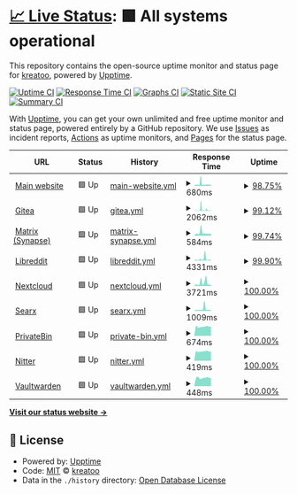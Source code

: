 # [📈 Live Status](https://status.kreatea.space): <!--live status--> **🟩 All systems operational**

This repository contains the open-source uptime monitor and status page for [kreatoo](https://status.kreatea.space), powered by [Upptime](https://github.com/upptime/upptime).

[![Uptime CI](https://github.com/kreatoo/kreatea-status/workflows/Uptime%20CI/badge.svg)](https://github.com/kreatoo/kreatea-status/actions?query=workflow%3A%22Uptime+CI%22)
[![Response Time CI](https://github.com/kreatoo/kreatea-status/workflows/Response%20Time%20CI/badge.svg)](https://github.com/kreatoo/kreatea-status/actions?query=workflow%3A%22Response+Time+CI%22)
[![Graphs CI](https://github.com/kreatoo/kreatea-status/workflows/Graphs%20CI/badge.svg)](https://github.com/kreatoo/kreatea-status/actions?query=workflow%3A%22Graphs+CI%22)
[![Static Site CI](https://github.com/kreatoo/kreatea-status/workflows/Static%20Site%20CI/badge.svg)](https://github.com/kreatoo/kreatea-status/actions?query=workflow%3A%22Static+Site+CI%22)
[![Summary CI](https://github.com/kreatoo/kreatea-status/workflows/Summary%20CI/badge.svg)](https://github.com/kreatoo/kreatea-status/actions?query=workflow%3A%22Summary+CI%22)

With [Upptime](https://upptime.js.org), you can get your own unlimited and free uptime monitor and status page, powered entirely by a GitHub repository. We use [Issues](https://github.com/kreatoo/kreatea-status/issues) as incident reports, [Actions](https://github.com/kreatoo/kreatea-status/actions) as uptime monitors, and [Pages](https://status.kreatea.space) for the status page.

<!--start: status pages-->
<!-- This summary is generated by Upptime (https://github.com/upptime/upptime) -->
<!-- Do not edit this manually, your changes will be overwritten -->
<!-- prettier-ignore -->
| URL | Status | History | Response Time | Uptime |
| --- | ------ | ------- | ------------- | ------ |
| <img alt="" src="https://favicons.githubusercontent.com/kreatea.space" height="13"> [Main website](https://kreatea.space) | 🟩 Up | [main-website.yml](https://github.com/kreatoo/kreatea-status/commits/HEAD/history/main-website.yml) | <details><summary><img alt="Response time graph" src="./graphs/main-website/response-time-week.png" height="20"> 680ms</summary><br><a href="https://status.kreatea.space/history/main-website"><img alt="Response time 527" src="https://img.shields.io/endpoint?url=https%3A%2F%2Fraw.githubusercontent.com%2Fkreatoo%2Fkreatea-status%2FHEAD%2Fapi%2Fmain-website%2Fresponse-time.json"></a><br><a href="https://status.kreatea.space/history/main-website"><img alt="24-hour response time 466" src="https://img.shields.io/endpoint?url=https%3A%2F%2Fraw.githubusercontent.com%2Fkreatoo%2Fkreatea-status%2FHEAD%2Fapi%2Fmain-website%2Fresponse-time-day.json"></a><br><a href="https://status.kreatea.space/history/main-website"><img alt="7-day response time 680" src="https://img.shields.io/endpoint?url=https%3A%2F%2Fraw.githubusercontent.com%2Fkreatoo%2Fkreatea-status%2FHEAD%2Fapi%2Fmain-website%2Fresponse-time-week.json"></a><br><a href="https://status.kreatea.space/history/main-website"><img alt="30-day response time 558" src="https://img.shields.io/endpoint?url=https%3A%2F%2Fraw.githubusercontent.com%2Fkreatoo%2Fkreatea-status%2FHEAD%2Fapi%2Fmain-website%2Fresponse-time-month.json"></a><br><a href="https://status.kreatea.space/history/main-website"><img alt="1-year response time 527" src="https://img.shields.io/endpoint?url=https%3A%2F%2Fraw.githubusercontent.com%2Fkreatoo%2Fkreatea-status%2FHEAD%2Fapi%2Fmain-website%2Fresponse-time-year.json"></a></details> | <details><summary><a href="https://status.kreatea.space/history/main-website">98.75%</a></summary><a href="https://status.kreatea.space/history/main-website"><img alt="All-time uptime 99.90%" src="https://img.shields.io/endpoint?url=https%3A%2F%2Fraw.githubusercontent.com%2Fkreatoo%2Fkreatea-status%2FHEAD%2Fapi%2Fmain-website%2Fuptime.json"></a><br><a href="https://status.kreatea.space/history/main-website"><img alt="24-hour uptime 98.02%" src="https://img.shields.io/endpoint?url=https%3A%2F%2Fraw.githubusercontent.com%2Fkreatoo%2Fkreatea-status%2FHEAD%2Fapi%2Fmain-website%2Fuptime-day.json"></a><br><a href="https://status.kreatea.space/history/main-website"><img alt="7-day uptime 98.75%" src="https://img.shields.io/endpoint?url=https%3A%2F%2Fraw.githubusercontent.com%2Fkreatoo%2Fkreatea-status%2FHEAD%2Fapi%2Fmain-website%2Fuptime-week.json"></a><br><a href="https://status.kreatea.space/history/main-website"><img alt="30-day uptime 99.71%" src="https://img.shields.io/endpoint?url=https%3A%2F%2Fraw.githubusercontent.com%2Fkreatoo%2Fkreatea-status%2FHEAD%2Fapi%2Fmain-website%2Fuptime-month.json"></a><br><a href="https://status.kreatea.space/history/main-website"><img alt="1-year uptime 99.90%" src="https://img.shields.io/endpoint?url=https%3A%2F%2Fraw.githubusercontent.com%2Fkreatoo%2Fkreatea-status%2FHEAD%2Fapi%2Fmain-website%2Fuptime-year.json"></a></details>
| <img alt="" src="https://favicons.githubusercontent.com/git.kreatea.space" height="13"> [Gitea](https://git.kreatea.space) | 🟩 Up | [gitea.yml](https://github.com/kreatoo/kreatea-status/commits/HEAD/history/gitea.yml) | <details><summary><img alt="Response time graph" src="./graphs/gitea/response-time-week.png" height="20"> 2062ms</summary><br><a href="https://status.kreatea.space/history/gitea"><img alt="Response time 673" src="https://img.shields.io/endpoint?url=https%3A%2F%2Fraw.githubusercontent.com%2Fkreatoo%2Fkreatea-status%2FHEAD%2Fapi%2Fgitea%2Fresponse-time.json"></a><br><a href="https://status.kreatea.space/history/gitea"><img alt="24-hour response time 850" src="https://img.shields.io/endpoint?url=https%3A%2F%2Fraw.githubusercontent.com%2Fkreatoo%2Fkreatea-status%2FHEAD%2Fapi%2Fgitea%2Fresponse-time-day.json"></a><br><a href="https://status.kreatea.space/history/gitea"><img alt="7-day response time 2062" src="https://img.shields.io/endpoint?url=https%3A%2F%2Fraw.githubusercontent.com%2Fkreatoo%2Fkreatea-status%2FHEAD%2Fapi%2Fgitea%2Fresponse-time-week.json"></a><br><a href="https://status.kreatea.space/history/gitea"><img alt="30-day response time 1209" src="https://img.shields.io/endpoint?url=https%3A%2F%2Fraw.githubusercontent.com%2Fkreatoo%2Fkreatea-status%2FHEAD%2Fapi%2Fgitea%2Fresponse-time-month.json"></a><br><a href="https://status.kreatea.space/history/gitea"><img alt="1-year response time 673" src="https://img.shields.io/endpoint?url=https%3A%2F%2Fraw.githubusercontent.com%2Fkreatoo%2Fkreatea-status%2FHEAD%2Fapi%2Fgitea%2Fresponse-time-year.json"></a></details> | <details><summary><a href="https://status.kreatea.space/history/gitea">99.12%</a></summary><a href="https://status.kreatea.space/history/gitea"><img alt="All-time uptime 99.27%" src="https://img.shields.io/endpoint?url=https%3A%2F%2Fraw.githubusercontent.com%2Fkreatoo%2Fkreatea-status%2FHEAD%2Fapi%2Fgitea%2Fuptime.json"></a><br><a href="https://status.kreatea.space/history/gitea"><img alt="24-hour uptime 98.09%" src="https://img.shields.io/endpoint?url=https%3A%2F%2Fraw.githubusercontent.com%2Fkreatoo%2Fkreatea-status%2FHEAD%2Fapi%2Fgitea%2Fuptime-day.json"></a><br><a href="https://status.kreatea.space/history/gitea"><img alt="7-day uptime 99.12%" src="https://img.shields.io/endpoint?url=https%3A%2F%2Fraw.githubusercontent.com%2Fkreatoo%2Fkreatea-status%2FHEAD%2Fapi%2Fgitea%2Fuptime-week.json"></a><br><a href="https://status.kreatea.space/history/gitea"><img alt="30-day uptime 99.80%" src="https://img.shields.io/endpoint?url=https%3A%2F%2Fraw.githubusercontent.com%2Fkreatoo%2Fkreatea-status%2FHEAD%2Fapi%2Fgitea%2Fuptime-month.json"></a><br><a href="https://status.kreatea.space/history/gitea"><img alt="1-year uptime 99.27%" src="https://img.shields.io/endpoint?url=https%3A%2F%2Fraw.githubusercontent.com%2Fkreatoo%2Fkreatea-status%2FHEAD%2Fapi%2Fgitea%2Fuptime-year.json"></a></details>
| <img alt="" src="https://favicons.githubusercontent.com/matrix.kreatea.space" height="13"> [Matrix (Synapse)](https://matrix.kreatea.space) | 🟩 Up | [matrix-synapse.yml](https://github.com/kreatoo/kreatea-status/commits/HEAD/history/matrix-synapse.yml) | <details><summary><img alt="Response time graph" src="./graphs/matrix-synapse/response-time-week.png" height="20"> 584ms</summary><br><a href="https://status.kreatea.space/history/matrix-synapse"><img alt="Response time 476" src="https://img.shields.io/endpoint?url=https%3A%2F%2Fraw.githubusercontent.com%2Fkreatoo%2Fkreatea-status%2FHEAD%2Fapi%2Fmatrix-synapse%2Fresponse-time.json"></a><br><a href="https://status.kreatea.space/history/matrix-synapse"><img alt="24-hour response time 476" src="https://img.shields.io/endpoint?url=https%3A%2F%2Fraw.githubusercontent.com%2Fkreatoo%2Fkreatea-status%2FHEAD%2Fapi%2Fmatrix-synapse%2Fresponse-time-day.json"></a><br><a href="https://status.kreatea.space/history/matrix-synapse"><img alt="7-day response time 584" src="https://img.shields.io/endpoint?url=https%3A%2F%2Fraw.githubusercontent.com%2Fkreatoo%2Fkreatea-status%2FHEAD%2Fapi%2Fmatrix-synapse%2Fresponse-time-week.json"></a><br><a href="https://status.kreatea.space/history/matrix-synapse"><img alt="30-day response time 509" src="https://img.shields.io/endpoint?url=https%3A%2F%2Fraw.githubusercontent.com%2Fkreatoo%2Fkreatea-status%2FHEAD%2Fapi%2Fmatrix-synapse%2Fresponse-time-month.json"></a><br><a href="https://status.kreatea.space/history/matrix-synapse"><img alt="1-year response time 476" src="https://img.shields.io/endpoint?url=https%3A%2F%2Fraw.githubusercontent.com%2Fkreatoo%2Fkreatea-status%2FHEAD%2Fapi%2Fmatrix-synapse%2Fresponse-time-year.json"></a></details> | <details><summary><a href="https://status.kreatea.space/history/matrix-synapse">99.74%</a></summary><a href="https://status.kreatea.space/history/matrix-synapse"><img alt="All-time uptime 99.96%" src="https://img.shields.io/endpoint?url=https%3A%2F%2Fraw.githubusercontent.com%2Fkreatoo%2Fkreatea-status%2FHEAD%2Fapi%2Fmatrix-synapse%2Fuptime.json"></a><br><a href="https://status.kreatea.space/history/matrix-synapse"><img alt="24-hour uptime 98.16%" src="https://img.shields.io/endpoint?url=https%3A%2F%2Fraw.githubusercontent.com%2Fkreatoo%2Fkreatea-status%2FHEAD%2Fapi%2Fmatrix-synapse%2Fuptime-day.json"></a><br><a href="https://status.kreatea.space/history/matrix-synapse"><img alt="7-day uptime 99.74%" src="https://img.shields.io/endpoint?url=https%3A%2F%2Fraw.githubusercontent.com%2Fkreatoo%2Fkreatea-status%2FHEAD%2Fapi%2Fmatrix-synapse%2Fuptime-week.json"></a><br><a href="https://status.kreatea.space/history/matrix-synapse"><img alt="30-day uptime 99.94%" src="https://img.shields.io/endpoint?url=https%3A%2F%2Fraw.githubusercontent.com%2Fkreatoo%2Fkreatea-status%2FHEAD%2Fapi%2Fmatrix-synapse%2Fuptime-month.json"></a><br><a href="https://status.kreatea.space/history/matrix-synapse"><img alt="1-year uptime 99.96%" src="https://img.shields.io/endpoint?url=https%3A%2F%2Fraw.githubusercontent.com%2Fkreatoo%2Fkreatea-status%2FHEAD%2Fapi%2Fmatrix-synapse%2Fuptime-year.json"></a></details>
| <img alt="" src="https://favicons.githubusercontent.com/r.kreatea.space" height="13"> [Libreddit](https://r.kreatea.space) | 🟩 Up | [libreddit.yml](https://github.com/kreatoo/kreatea-status/commits/HEAD/history/libreddit.yml) | <details><summary><img alt="Response time graph" src="./graphs/libreddit/response-time-week.png" height="20"> 4331ms</summary><br><a href="https://status.kreatea.space/history/libreddit"><img alt="Response time 2221" src="https://img.shields.io/endpoint?url=https%3A%2F%2Fraw.githubusercontent.com%2Fkreatoo%2Fkreatea-status%2FHEAD%2Fapi%2Flibreddit%2Fresponse-time.json"></a><br><a href="https://status.kreatea.space/history/libreddit"><img alt="24-hour response time 4183" src="https://img.shields.io/endpoint?url=https%3A%2F%2Fraw.githubusercontent.com%2Fkreatoo%2Fkreatea-status%2FHEAD%2Fapi%2Flibreddit%2Fresponse-time-day.json"></a><br><a href="https://status.kreatea.space/history/libreddit"><img alt="7-day response time 4331" src="https://img.shields.io/endpoint?url=https%3A%2F%2Fraw.githubusercontent.com%2Fkreatoo%2Fkreatea-status%2FHEAD%2Fapi%2Flibreddit%2Fresponse-time-week.json"></a><br><a href="https://status.kreatea.space/history/libreddit"><img alt="30-day response time 2622" src="https://img.shields.io/endpoint?url=https%3A%2F%2Fraw.githubusercontent.com%2Fkreatoo%2Fkreatea-status%2FHEAD%2Fapi%2Flibreddit%2Fresponse-time-month.json"></a><br><a href="https://status.kreatea.space/history/libreddit"><img alt="1-year response time 2221" src="https://img.shields.io/endpoint?url=https%3A%2F%2Fraw.githubusercontent.com%2Fkreatoo%2Fkreatea-status%2FHEAD%2Fapi%2Flibreddit%2Fresponse-time-year.json"></a></details> | <details><summary><a href="https://status.kreatea.space/history/libreddit">99.90%</a></summary><a href="https://status.kreatea.space/history/libreddit"><img alt="All-time uptime 99.75%" src="https://img.shields.io/endpoint?url=https%3A%2F%2Fraw.githubusercontent.com%2Fkreatoo%2Fkreatea-status%2FHEAD%2Fapi%2Flibreddit%2Fuptime.json"></a><br><a href="https://status.kreatea.space/history/libreddit"><img alt="24-hour uptime 99.33%" src="https://img.shields.io/endpoint?url=https%3A%2F%2Fraw.githubusercontent.com%2Fkreatoo%2Fkreatea-status%2FHEAD%2Fapi%2Flibreddit%2Fuptime-day.json"></a><br><a href="https://status.kreatea.space/history/libreddit"><img alt="7-day uptime 99.90%" src="https://img.shields.io/endpoint?url=https%3A%2F%2Fraw.githubusercontent.com%2Fkreatoo%2Fkreatea-status%2FHEAD%2Fapi%2Flibreddit%2Fuptime-week.json"></a><br><a href="https://status.kreatea.space/history/libreddit"><img alt="30-day uptime 99.71%" src="https://img.shields.io/endpoint?url=https%3A%2F%2Fraw.githubusercontent.com%2Fkreatoo%2Fkreatea-status%2FHEAD%2Fapi%2Flibreddit%2Fuptime-month.json"></a><br><a href="https://status.kreatea.space/history/libreddit"><img alt="1-year uptime 99.75%" src="https://img.shields.io/endpoint?url=https%3A%2F%2Fraw.githubusercontent.com%2Fkreatoo%2Fkreatea-status%2FHEAD%2Fapi%2Flibreddit%2Fuptime-year.json"></a></details>
| <img alt="" src="https://favicons.githubusercontent.com/cloud.kreatea.space" height="13"> [Nextcloud](https://cloud.kreatea.space) | 🟩 Up | [nextcloud.yml](https://github.com/kreatoo/kreatea-status/commits/HEAD/history/nextcloud.yml) | <details><summary><img alt="Response time graph" src="./graphs/nextcloud/response-time-week.png" height="20"> 3721ms</summary><br><a href="https://status.kreatea.space/history/nextcloud"><img alt="Response time 1203" src="https://img.shields.io/endpoint?url=https%3A%2F%2Fraw.githubusercontent.com%2Fkreatoo%2Fkreatea-status%2FHEAD%2Fapi%2Fnextcloud%2Fresponse-time.json"></a><br><a href="https://status.kreatea.space/history/nextcloud"><img alt="24-hour response time 6093" src="https://img.shields.io/endpoint?url=https%3A%2F%2Fraw.githubusercontent.com%2Fkreatoo%2Fkreatea-status%2FHEAD%2Fapi%2Fnextcloud%2Fresponse-time-day.json"></a><br><a href="https://status.kreatea.space/history/nextcloud"><img alt="7-day response time 3721" src="https://img.shields.io/endpoint?url=https%3A%2F%2Fraw.githubusercontent.com%2Fkreatoo%2Fkreatea-status%2FHEAD%2Fapi%2Fnextcloud%2Fresponse-time-week.json"></a><br><a href="https://status.kreatea.space/history/nextcloud"><img alt="30-day response time 1870" src="https://img.shields.io/endpoint?url=https%3A%2F%2Fraw.githubusercontent.com%2Fkreatoo%2Fkreatea-status%2FHEAD%2Fapi%2Fnextcloud%2Fresponse-time-month.json"></a><br><a href="https://status.kreatea.space/history/nextcloud"><img alt="1-year response time 1203" src="https://img.shields.io/endpoint?url=https%3A%2F%2Fraw.githubusercontent.com%2Fkreatoo%2Fkreatea-status%2FHEAD%2Fapi%2Fnextcloud%2Fresponse-time-year.json"></a></details> | <details><summary><a href="https://status.kreatea.space/history/nextcloud">100.00%</a></summary><a href="https://status.kreatea.space/history/nextcloud"><img alt="All-time uptime 99.26%" src="https://img.shields.io/endpoint?url=https%3A%2F%2Fraw.githubusercontent.com%2Fkreatoo%2Fkreatea-status%2FHEAD%2Fapi%2Fnextcloud%2Fuptime.json"></a><br><a href="https://status.kreatea.space/history/nextcloud"><img alt="24-hour uptime 100.00%" src="https://img.shields.io/endpoint?url=https%3A%2F%2Fraw.githubusercontent.com%2Fkreatoo%2Fkreatea-status%2FHEAD%2Fapi%2Fnextcloud%2Fuptime-day.json"></a><br><a href="https://status.kreatea.space/history/nextcloud"><img alt="7-day uptime 100.00%" src="https://img.shields.io/endpoint?url=https%3A%2F%2Fraw.githubusercontent.com%2Fkreatoo%2Fkreatea-status%2FHEAD%2Fapi%2Fnextcloud%2Fuptime-week.json"></a><br><a href="https://status.kreatea.space/history/nextcloud"><img alt="30-day uptime 100.00%" src="https://img.shields.io/endpoint?url=https%3A%2F%2Fraw.githubusercontent.com%2Fkreatoo%2Fkreatea-status%2FHEAD%2Fapi%2Fnextcloud%2Fuptime-month.json"></a><br><a href="https://status.kreatea.space/history/nextcloud"><img alt="1-year uptime 99.26%" src="https://img.shields.io/endpoint?url=https%3A%2F%2Fraw.githubusercontent.com%2Fkreatoo%2Fkreatea-status%2FHEAD%2Fapi%2Fnextcloud%2Fuptime-year.json"></a></details>
| <img alt="" src="https://favicons.githubusercontent.com/searx.kreatea.space" height="13"> [Searx](https://searx.kreatea.space) | 🟩 Up | [searx.yml](https://github.com/kreatoo/kreatea-status/commits/HEAD/history/searx.yml) | <details><summary><img alt="Response time graph" src="./graphs/searx/response-time-week.png" height="20"> 1009ms</summary><br><a href="https://status.kreatea.space/history/searx"><img alt="Response time 293" src="https://img.shields.io/endpoint?url=https%3A%2F%2Fraw.githubusercontent.com%2Fkreatoo%2Fkreatea-status%2FHEAD%2Fapi%2Fsearx%2Fresponse-time.json"></a><br><a href="https://status.kreatea.space/history/searx"><img alt="24-hour response time 575" src="https://img.shields.io/endpoint?url=https%3A%2F%2Fraw.githubusercontent.com%2Fkreatoo%2Fkreatea-status%2FHEAD%2Fapi%2Fsearx%2Fresponse-time-day.json"></a><br><a href="https://status.kreatea.space/history/searx"><img alt="7-day response time 1009" src="https://img.shields.io/endpoint?url=https%3A%2F%2Fraw.githubusercontent.com%2Fkreatoo%2Fkreatea-status%2FHEAD%2Fapi%2Fsearx%2Fresponse-time-week.json"></a><br><a href="https://status.kreatea.space/history/searx"><img alt="30-day response time 676" src="https://img.shields.io/endpoint?url=https%3A%2F%2Fraw.githubusercontent.com%2Fkreatoo%2Fkreatea-status%2FHEAD%2Fapi%2Fsearx%2Fresponse-time-month.json"></a><br><a href="https://status.kreatea.space/history/searx"><img alt="1-year response time 293" src="https://img.shields.io/endpoint?url=https%3A%2F%2Fraw.githubusercontent.com%2Fkreatoo%2Fkreatea-status%2FHEAD%2Fapi%2Fsearx%2Fresponse-time-year.json"></a></details> | <details><summary><a href="https://status.kreatea.space/history/searx">100.00%</a></summary><a href="https://status.kreatea.space/history/searx"><img alt="All-time uptime 97.95%" src="https://img.shields.io/endpoint?url=https%3A%2F%2Fraw.githubusercontent.com%2Fkreatoo%2Fkreatea-status%2FHEAD%2Fapi%2Fsearx%2Fuptime.json"></a><br><a href="https://status.kreatea.space/history/searx"><img alt="24-hour uptime 100.00%" src="https://img.shields.io/endpoint?url=https%3A%2F%2Fraw.githubusercontent.com%2Fkreatoo%2Fkreatea-status%2FHEAD%2Fapi%2Fsearx%2Fuptime-day.json"></a><br><a href="https://status.kreatea.space/history/searx"><img alt="7-day uptime 100.00%" src="https://img.shields.io/endpoint?url=https%3A%2F%2Fraw.githubusercontent.com%2Fkreatoo%2Fkreatea-status%2FHEAD%2Fapi%2Fsearx%2Fuptime-week.json"></a><br><a href="https://status.kreatea.space/history/searx"><img alt="30-day uptime 93.72%" src="https://img.shields.io/endpoint?url=https%3A%2F%2Fraw.githubusercontent.com%2Fkreatoo%2Fkreatea-status%2FHEAD%2Fapi%2Fsearx%2Fuptime-month.json"></a><br><a href="https://status.kreatea.space/history/searx"><img alt="1-year uptime 97.95%" src="https://img.shields.io/endpoint?url=https%3A%2F%2Fraw.githubusercontent.com%2Fkreatoo%2Fkreatea-status%2FHEAD%2Fapi%2Fsearx%2Fuptime-year.json"></a></details>
| <img alt="" src="https://favicons.githubusercontent.com/bin.kreatea.space" height="13"> [PrivateBin](https://bin.kreatea.space) | 🟩 Up | [private-bin.yml](https://github.com/kreatoo/kreatea-status/commits/HEAD/history/private-bin.yml) | <details><summary><img alt="Response time graph" src="./graphs/private-bin/response-time-week.png" height="20"> 674ms</summary><br><a href="https://status.kreatea.space/history/private-bin"><img alt="Response time 573" src="https://img.shields.io/endpoint?url=https%3A%2F%2Fraw.githubusercontent.com%2Fkreatoo%2Fkreatea-status%2FHEAD%2Fapi%2Fprivate-bin%2Fresponse-time.json"></a><br><a href="https://status.kreatea.space/history/private-bin"><img alt="24-hour response time 1082" src="https://img.shields.io/endpoint?url=https%3A%2F%2Fraw.githubusercontent.com%2Fkreatoo%2Fkreatea-status%2FHEAD%2Fapi%2Fprivate-bin%2Fresponse-time-day.json"></a><br><a href="https://status.kreatea.space/history/private-bin"><img alt="7-day response time 674" src="https://img.shields.io/endpoint?url=https%3A%2F%2Fraw.githubusercontent.com%2Fkreatoo%2Fkreatea-status%2FHEAD%2Fapi%2Fprivate-bin%2Fresponse-time-week.json"></a><br><a href="https://status.kreatea.space/history/private-bin"><img alt="30-day response time 604" src="https://img.shields.io/endpoint?url=https%3A%2F%2Fraw.githubusercontent.com%2Fkreatoo%2Fkreatea-status%2FHEAD%2Fapi%2Fprivate-bin%2Fresponse-time-month.json"></a><br><a href="https://status.kreatea.space/history/private-bin"><img alt="1-year response time 573" src="https://img.shields.io/endpoint?url=https%3A%2F%2Fraw.githubusercontent.com%2Fkreatoo%2Fkreatea-status%2FHEAD%2Fapi%2Fprivate-bin%2Fresponse-time-year.json"></a></details> | <details><summary><a href="https://status.kreatea.space/history/private-bin">100.00%</a></summary><a href="https://status.kreatea.space/history/private-bin"><img alt="All-time uptime 99.97%" src="https://img.shields.io/endpoint?url=https%3A%2F%2Fraw.githubusercontent.com%2Fkreatoo%2Fkreatea-status%2FHEAD%2Fapi%2Fprivate-bin%2Fuptime.json"></a><br><a href="https://status.kreatea.space/history/private-bin"><img alt="24-hour uptime 100.00%" src="https://img.shields.io/endpoint?url=https%3A%2F%2Fraw.githubusercontent.com%2Fkreatoo%2Fkreatea-status%2FHEAD%2Fapi%2Fprivate-bin%2Fuptime-day.json"></a><br><a href="https://status.kreatea.space/history/private-bin"><img alt="7-day uptime 100.00%" src="https://img.shields.io/endpoint?url=https%3A%2F%2Fraw.githubusercontent.com%2Fkreatoo%2Fkreatea-status%2FHEAD%2Fapi%2Fprivate-bin%2Fuptime-week.json"></a><br><a href="https://status.kreatea.space/history/private-bin"><img alt="30-day uptime 100.00%" src="https://img.shields.io/endpoint?url=https%3A%2F%2Fraw.githubusercontent.com%2Fkreatoo%2Fkreatea-status%2FHEAD%2Fapi%2Fprivate-bin%2Fuptime-month.json"></a><br><a href="https://status.kreatea.space/history/private-bin"><img alt="1-year uptime 99.97%" src="https://img.shields.io/endpoint?url=https%3A%2F%2Fraw.githubusercontent.com%2Fkreatoo%2Fkreatea-status%2FHEAD%2Fapi%2Fprivate-bin%2Fuptime-year.json"></a></details>
| <img alt="" src="https://favicons.githubusercontent.com/nitter.kreatea.space" height="13"> [Nitter](https://nitter.kreatea.space) | 🟩 Up | [nitter.yml](https://github.com/kreatoo/kreatea-status/commits/HEAD/history/nitter.yml) | <details><summary><img alt="Response time graph" src="./graphs/nitter/response-time-week.png" height="20"> 419ms</summary><br><a href="https://status.kreatea.space/history/nitter"><img alt="Response time 427" src="https://img.shields.io/endpoint?url=https%3A%2F%2Fraw.githubusercontent.com%2Fkreatoo%2Fkreatea-status%2FHEAD%2Fapi%2Fnitter%2Fresponse-time.json"></a><br><a href="https://status.kreatea.space/history/nitter"><img alt="24-hour response time 429" src="https://img.shields.io/endpoint?url=https%3A%2F%2Fraw.githubusercontent.com%2Fkreatoo%2Fkreatea-status%2FHEAD%2Fapi%2Fnitter%2Fresponse-time-day.json"></a><br><a href="https://status.kreatea.space/history/nitter"><img alt="7-day response time 419" src="https://img.shields.io/endpoint?url=https%3A%2F%2Fraw.githubusercontent.com%2Fkreatoo%2Fkreatea-status%2FHEAD%2Fapi%2Fnitter%2Fresponse-time-week.json"></a><br><a href="https://status.kreatea.space/history/nitter"><img alt="30-day response time 432" src="https://img.shields.io/endpoint?url=https%3A%2F%2Fraw.githubusercontent.com%2Fkreatoo%2Fkreatea-status%2FHEAD%2Fapi%2Fnitter%2Fresponse-time-month.json"></a><br><a href="https://status.kreatea.space/history/nitter"><img alt="1-year response time 427" src="https://img.shields.io/endpoint?url=https%3A%2F%2Fraw.githubusercontent.com%2Fkreatoo%2Fkreatea-status%2FHEAD%2Fapi%2Fnitter%2Fresponse-time-year.json"></a></details> | <details><summary><a href="https://status.kreatea.space/history/nitter">100.00%</a></summary><a href="https://status.kreatea.space/history/nitter"><img alt="All-time uptime 96.39%" src="https://img.shields.io/endpoint?url=https%3A%2F%2Fraw.githubusercontent.com%2Fkreatoo%2Fkreatea-status%2FHEAD%2Fapi%2Fnitter%2Fuptime.json"></a><br><a href="https://status.kreatea.space/history/nitter"><img alt="24-hour uptime 100.00%" src="https://img.shields.io/endpoint?url=https%3A%2F%2Fraw.githubusercontent.com%2Fkreatoo%2Fkreatea-status%2FHEAD%2Fapi%2Fnitter%2Fuptime-day.json"></a><br><a href="https://status.kreatea.space/history/nitter"><img alt="7-day uptime 100.00%" src="https://img.shields.io/endpoint?url=https%3A%2F%2Fraw.githubusercontent.com%2Fkreatoo%2Fkreatea-status%2FHEAD%2Fapi%2Fnitter%2Fuptime-week.json"></a><br><a href="https://status.kreatea.space/history/nitter"><img alt="30-day uptime 97.69%" src="https://img.shields.io/endpoint?url=https%3A%2F%2Fraw.githubusercontent.com%2Fkreatoo%2Fkreatea-status%2FHEAD%2Fapi%2Fnitter%2Fuptime-month.json"></a><br><a href="https://status.kreatea.space/history/nitter"><img alt="1-year uptime 96.39%" src="https://img.shields.io/endpoint?url=https%3A%2F%2Fraw.githubusercontent.com%2Fkreatoo%2Fkreatea-status%2FHEAD%2Fapi%2Fnitter%2Fuptime-year.json"></a></details>
| <img alt="" src="https://favicons.githubusercontent.com/vault.kreatea.space" height="13"> [Vaultwarden](https://vault.kreatea.space) | 🟩 Up | [vaultwarden.yml](https://github.com/kreatoo/kreatea-status/commits/HEAD/history/vaultwarden.yml) | <details><summary><img alt="Response time graph" src="./graphs/vaultwarden/response-time-week.png" height="20"> 448ms</summary><br><a href="https://status.kreatea.space/history/vaultwarden"><img alt="Response time 511" src="https://img.shields.io/endpoint?url=https%3A%2F%2Fraw.githubusercontent.com%2Fkreatoo%2Fkreatea-status%2FHEAD%2Fapi%2Fvaultwarden%2Fresponse-time.json"></a><br><a href="https://status.kreatea.space/history/vaultwarden"><img alt="24-hour response time 448" src="https://img.shields.io/endpoint?url=https%3A%2F%2Fraw.githubusercontent.com%2Fkreatoo%2Fkreatea-status%2FHEAD%2Fapi%2Fvaultwarden%2Fresponse-time-day.json"></a><br><a href="https://status.kreatea.space/history/vaultwarden"><img alt="7-day response time 448" src="https://img.shields.io/endpoint?url=https%3A%2F%2Fraw.githubusercontent.com%2Fkreatoo%2Fkreatea-status%2FHEAD%2Fapi%2Fvaultwarden%2Fresponse-time-week.json"></a><br><a href="https://status.kreatea.space/history/vaultwarden"><img alt="30-day response time 438" src="https://img.shields.io/endpoint?url=https%3A%2F%2Fraw.githubusercontent.com%2Fkreatoo%2Fkreatea-status%2FHEAD%2Fapi%2Fvaultwarden%2Fresponse-time-month.json"></a><br><a href="https://status.kreatea.space/history/vaultwarden"><img alt="1-year response time 511" src="https://img.shields.io/endpoint?url=https%3A%2F%2Fraw.githubusercontent.com%2Fkreatoo%2Fkreatea-status%2FHEAD%2Fapi%2Fvaultwarden%2Fresponse-time-year.json"></a></details> | <details><summary><a href="https://status.kreatea.space/history/vaultwarden">100.00%</a></summary><a href="https://status.kreatea.space/history/vaultwarden"><img alt="All-time uptime 99.93%" src="https://img.shields.io/endpoint?url=https%3A%2F%2Fraw.githubusercontent.com%2Fkreatoo%2Fkreatea-status%2FHEAD%2Fapi%2Fvaultwarden%2Fuptime.json"></a><br><a href="https://status.kreatea.space/history/vaultwarden"><img alt="24-hour uptime 100.00%" src="https://img.shields.io/endpoint?url=https%3A%2F%2Fraw.githubusercontent.com%2Fkreatoo%2Fkreatea-status%2FHEAD%2Fapi%2Fvaultwarden%2Fuptime-day.json"></a><br><a href="https://status.kreatea.space/history/vaultwarden"><img alt="7-day uptime 100.00%" src="https://img.shields.io/endpoint?url=https%3A%2F%2Fraw.githubusercontent.com%2Fkreatoo%2Fkreatea-status%2FHEAD%2Fapi%2Fvaultwarden%2Fuptime-week.json"></a><br><a href="https://status.kreatea.space/history/vaultwarden"><img alt="30-day uptime 100.00%" src="https://img.shields.io/endpoint?url=https%3A%2F%2Fraw.githubusercontent.com%2Fkreatoo%2Fkreatea-status%2FHEAD%2Fapi%2Fvaultwarden%2Fuptime-month.json"></a><br><a href="https://status.kreatea.space/history/vaultwarden"><img alt="1-year uptime 99.93%" src="https://img.shields.io/endpoint?url=https%3A%2F%2Fraw.githubusercontent.com%2Fkreatoo%2Fkreatea-status%2FHEAD%2Fapi%2Fvaultwarden%2Fuptime-year.json"></a></details>

<!--end: status pages-->

[**Visit our status website →**](https://status.kreatea.space)

## 📄 License

- Powered by: [Upptime](https://github.com/upptime/upptime)
- Code: [MIT](./LICENSE) © [kreatoo](https://status.kreatea.space)
- Data in the `./history` directory: [Open Database License](https://opendatacommons.org/licenses/odbl/1-0/)
